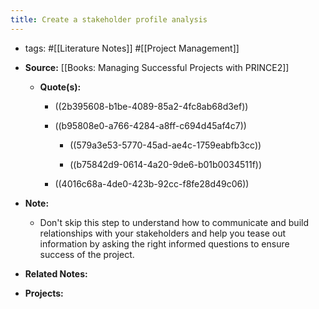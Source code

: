 ```yaml
---
title: Create a stakeholder profile analysis
---
```


- tags: #[[Literature Notes]] #[[Project Management]]

- **Source:** [[Books: Managing Successful Projects with PRINCE2]]
	 - **Quote(s):**
		 - ((2b395608-b1be-4089-85a2-4fc8ab68d3ef))

		 - ((b95808e0-a766-4284-a8ff-c694d45af4c7))
			 - ((579a3e53-5770-45ad-ae4c-1759eabfb3cc))

			 - ((b75842d9-0614-4a20-9de6-b01b0034511f))

		 - ((4016c68a-4de0-423b-92cc-f8fe28d49c06))

- **Note:** 
	 - Don't skip this step to understand how to communicate and build relationships with your stakeholders and help you tease out information by asking the right informed questions to ensure success of the project.

- **Related Notes:**

- **Projects:**

